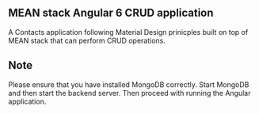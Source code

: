 ## MEAN stack Angular 6 CRUD application
A Contacts application following Material Design prinicples built on top of MEAN stack that can perform CRUD operations.

## Note 
Please ensure that you have installed MongoDB correctly. Start MongoDB and then start the backend server. Then proceed with running the Angular application. 
